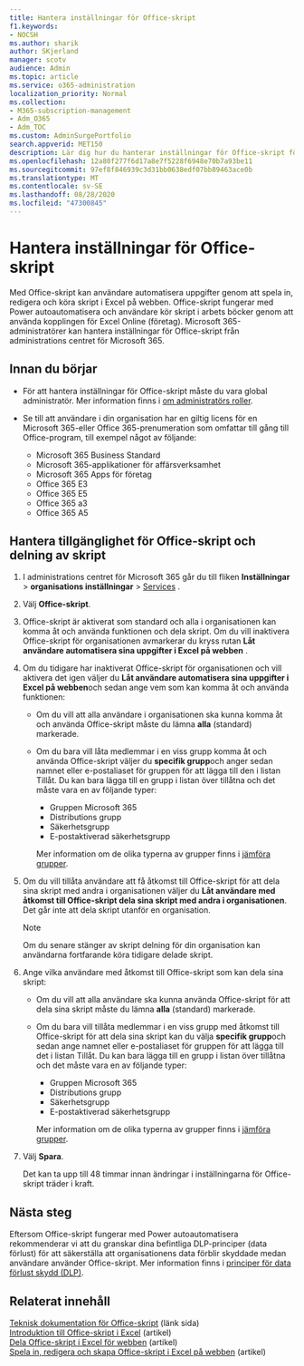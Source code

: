 ```yaml
---
title: Hantera inställningar för Office-skript
f1.keywords:
- NOCSH
ms.author: sharik
author: SKjerland
manager: scotv
audience: Admin
ms.topic: article
ms.service: o365-administration
localization_priority: Normal
ms.collection:
- M365-subscription-management
- Adm_O365
- Adm_TOC
ms.custom: AdminSurgePortfolio
search.appverid: MET150
description: Lär dig hur du hanterar inställningar för Office-skript för användare i din organisation.
ms.openlocfilehash: 12a80f277f6d17a8e7f5228f6948e70b7a93be11
ms.sourcegitcommit: 97ef8f846939c3d31bb0638edf07bb89463ace0b
ms.translationtype: MT
ms.contentlocale: sv-SE
ms.lasthandoff: 08/28/2020
ms.locfileid: "47300845"
---
```

# <a name="manage-office-scripts-settings"></a>Hantera inställningar för Office-skript

Med Office-skript kan användare automatisera uppgifter genom att spela in, redigera och köra skript i Excel på webben. Office-skript fungerar med Power autoautomatisera och användare kör skript i arbets böcker genom att använda kopplingen för Excel Online (företag). Microsoft 365-administratörer kan hantera inställningar för Office-skript från administrations centret för Microsoft 365.

## <a name="before-you-begin"></a>Innan du börjar

- För att hantera inställningar för Office-skript måste du vara global administratör. Mer information finns i [om administratörs roller](../add-users/about-admin-roles.md).

- Se till att användare i din organisation har en giltig licens för en Microsoft 365-eller Office 365-prenumeration som omfattar till gång till Office-program, till exempel något av följande:

    - Microsoft 365 Business Standard
    - Microsoft 365-applikationer för affärsverksamhet
    -  Microsoft 365 Apps för företag
    - Office 365 E3
    - Office 365 E5
    - Office 365 a3
    - Office 365 A5

## <a name="manage-availability-of-office-scripts-and-sharing-of-scripts"></a>Hantera tillgänglighet för Office-skript och delning av skript

1. I administrations centret för Microsoft 365 går du till fliken **Inställningar** \> **organisations inställningar** \> <a href="https://go.microsoft.com/fwlink/p/?linkid=2053743" target="_blank">Services</a> .

2. Välj **Office-skript**.

3. Office-skript är aktiverat som standard och alla i organisationen kan komma åt och använda funktionen och dela skript. Om du vill inaktivera Office-skript för organisationen avmarkerar du kryss rutan **Låt användare automatisera sina uppgifter i Excel på webben** .

4. Om du tidigare har inaktiverat Office-skript för organisationen och vill aktivera det igen väljer du **Låt användare automatisera sina uppgifter i Excel på webben**och sedan ange vem som kan komma åt och använda funktionen:

    - Om du vill att alla användare i organisationen ska kunna komma åt och använda Office-skript måste du lämna **alla** (standard) markerade. 

    - Om du bara vill låta medlemmar i en viss grupp komma åt och använda Office-skript väljer du **specifik grupp**och anger sedan namnet eller e-postaliaset för gruppen för att lägga till den i listan Tillåt. Du kan bara lägga till en grupp i listan över tillåtna och det måste vara en av följande typer:
        - Gruppen Microsoft 365
        - Distributions grupp
        - Säkerhetsgrupp
        - E-postaktiverad säkerhetsgrupp
    
        Mer information om de olika typerna av grupper finns i [jämföra grupper](../create-groups/compare-groups.md).

5. Om du vill tillåta användare att få åtkomst till Office-skript för att dela sina skript med andra i organisationen väljer du **Låt användare med åtkomst till Office-skript dela sina skript med andra i organisationen**. Det går inte att dela skript utanför en organisation.
 
    > [!NOTE]
    > Om du senare stänger av skript delning för din organisation kan användarna fortfarande köra tidigare delade skript.
 
6. Ange vilka användare med åtkomst till Office-skript som kan dela sina skript:
    
    - Om du vill att alla användare ska kunna använda Office-skript för att dela sina skript måste du lämna **alla** (standard) markerade.

    - Om du bara vill tillåta medlemmar i en viss grupp med åtkomst till Office-skript för att dela sina skript kan du välja **specifik grupp**och sedan ange namnet eller e-postaliaset för gruppen för att lägga till det i listan Tillåt. Du kan bara lägga till en grupp i listan över tillåtna och det måste vara en av följande typer:
        - Gruppen Microsoft 365
        - Distributions grupp
        - Säkerhetsgrupp
        - E-postaktiverad säkerhetsgrupp
    
        Mer information om de olika typerna av grupper finns i [jämföra grupper](../create-groups/compare-groups.md).

7. Välj **Spara**.

    Det kan ta upp till 48 timmar innan ändringar i inställningarna för Office-skript träder i kraft.

## <a name="next-steps"></a>Nästa steg

Eftersom Office-skript fungerar med Power autoautomatisera rekommenderar vi att du granskar dina befintliga DLP-principer (data förlust) för att säkerställa att organisationens data förblir skyddade medan användare använder Office-skript. Mer information finns i [principer för data förlust skydd (DLP)](/power-automate/prevent-data-loss).

## <a name="related-content"></a>Relaterat innehåll

[Teknisk dokumentation för Office-skript](/office/dev/scripts/) (länk sida) \
[Introduktion till Office-skript i Excel](https://support.microsoft.com/office/9fbe283d-adb8-4f13-a75b-a81c6baf163a) (artikel) \
[Dela Office-skript i Excel för webben](https://support.microsoft.com/office/226eddbc-3a44-4540-acfe-fccda3d1122b) (artikel) \
[Spela in, redigera och skapa Office-skript i Excel på webben](/office/dev/scripts/tutorials/excel-tutorial) (artikel)